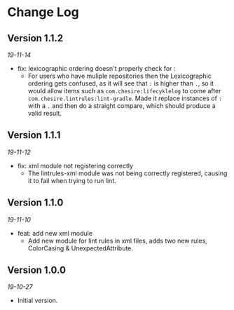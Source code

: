 Change Log
==========

## Version 1.1.2
_19-11-14_

* fix: lexicographic ordering doesn't properly check for :
  * For users who have muliple repositories then the Lexicographic ordering gets confused, as it will see that `:` is higher than `.`, so it would allow items such as `com.chesire:lifecyklelog` to come after `com.chesire.lintrules:lint-gradle`. Made it replace instances of `:` with a `.` and then do a straight compare, which should produce a valid result.

## Version 1.1.1
_19-11-12_

* fix: xml module not registering correctly
  * The lintrules-xml module was not being correctly registered, causing it to fail when trying to run lint.

## Version 1.1.0
_19-11-10_

* feat: add new xml module
  * Add new module for lint rules in xml files, adds two new rules, ColorCasing & UnexpectedAttribute.


## Version 1.0.0
_19-10-27_

* Initial version.
